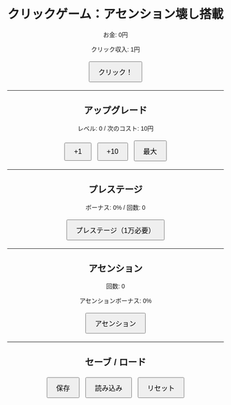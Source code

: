 <!DOCTYPE html>
<html lang="ja">
<head>
  <meta charset="UTF-8" />
  <title>完全版クリックゲーム</title>
  <style>
    body { font-family: sans-serif; text-align: center; padding: 20px; }
    button { font-size: 16px; margin: 5px; padding: 10px 20px; }
  </style>
</head>
<body>
  <h1>クリックゲーム：アセンション壊し搭載</h1>

  <p>お金: <span id="money">0</span>円</p>
  <p>クリック収入: <span id="income">1</span>円</p>
  <button onclick="clickMoney()">クリック！</button>

  <hr />
  <h2>アップグレード</h2>
  <p>レベル: <span id="upgrade-level">0</span> / 次のコスト: <span id="upgrade-cost">10</span>円</p>
  <button onclick="buyUpgrade(1)">+1</button>
  <button onclick="buyUpgrade(10)">+10</button>
  <button onclick="buyUpgrade('max')">最大</button>

  <hr />
  <h2>プレステージ</h2>
  <p>ボーナス: <span id="prestige-bonus">0</span>% / 回数: <span id="prestige-count">0</span></p>
  <button onclick="tryPrestige()">プレステージ（1万必要）</button>

  <hr />
  <h2>アセンション</h2>
  <p>回数: <span id="ascension-count">0</span> <span id="ascension-mode"></span></p>
  <p>アセンションボーナス: <span id="ascension-bonus">0</span>%</p>
  <button onclick="tryAscension()">アセンション</button>

  <hr />
  <h2>セーブ / ロード</h2>
  <button onclick="saveGame()">保存</button>
  <button onclick="loadGame()">読み込み</button>
  <button onclick="resetGame()">リセット</button>

  <script>
    // 基本変数
    let money = 0;
    let income = 1;
    let upgradeLevel = 0;

    let prestigeBonus = 0; // 1%ごと
    let prestigeCount = 0;

    let ascensionCount = 0;
    let ascensionBonus = 0;
    let ascensionBreakMode = false;

    const baseUpgradeCost = 10;
    const upgradeCostMultiplier = 1.5; // コスト倍率を1.5倍に変更

    const prestigeCost = 10_000;
    const baseAscensionCost = 1_000_000_000_000;

    function getUpgradeCost(level) {
      return Math.floor(baseUpgradeCost * Math.pow(upgradeCostMultiplier, level));
    }

    function getTotalCostToBuy(n) {
      let total = 0;
      for (let i = 0; i < n; i++) {
        total += getUpgradeCost(upgradeLevel + i);
      }
      return total;
    }

    function getMaxAffordableUpgrade() {
      let count = 0;
      while (money >= getTotalCostToBuy(count + 1)) count++;
      return count;
    }

    function clickMoney() {
      money += Math.floor(income * (1 + prestigeBonus / 100 + ascensionBonus));
      updateDisplay();
    }

    function buyUpgrade(amount) {
      if (amount === "max") amount = getMaxAffordableUpgrade();
      const cost = getTotalCostToBuy(amount);
      if (money >= cost && amount > 0) {
        money -= cost;
        income *= Math.pow(1.5, amount); // 収入を1.5倍ずつ掛ける
        upgradeLevel += amount;
        updateDisplay();
      } else {
        alert("お金が足りません");
      }
    }

    function tryPrestige() {
      if (money >= prestigeCost) {
        money = 0;
        prestigeBonus += 1;
        prestigeCount += 1;
        if (prestigeCount >= 100) {
          prestigeBonus = 0;
          prestigeCount = 0;
        }
        updateDisplay();
        alert("プレステージ成功！");
      } else {
        alert("1万必要です");
      }
    }

    function tryAscension() {
      if (!ascensionBreakMode && money < baseAscensionCost) {
        alert("アセンションには1兆円必要です");
        return;
      }

      let bonusGain = 0;
      if (ascensionBreakMode) {
        const multiplier = money / baseAscensionCost;
        bonusGain = multiplier * 0.05;
        ascensionBonus += bonusGain;
        alert(`突破アセンション成功！+${(bonusGain * 100).toFixed(2)}%`);
      } else {
        ascensionBonus += 0.05;
        alert("通常アセンション成功！+5%");
      }

      ascensionCount++;
      if (ascensionCount >= 100 && !ascensionBreakMode) {
        ascensionBreakMode = true;
        alert("🔥アセンション壊しモード突入！好きなときにアセンション可能！");
      }

      // リセット処理
      money = 0;
      upgradeLevel = 0;
      income = 1;
      prestigeBonus = 0;
      prestigeCount = 0;

      updateDisplay();
    }

    function updateDisplay() {
      document.getElementById("money").textContent = Math.floor(money);
      document.getElementById("income").textContent = Math.floor(income);
      document.getElementById("upgrade-level").textContent = upgradeLevel;
      document.getElementById("upgrade-cost").textContent = getUpgradeCost(upgradeLevel);
      document.getElementById("prestige-bonus").textContent = prestigeBonus;
      document.getElementById("prestige-count").textContent = prestigeCount;
      document.getElementById("ascension-count").textContent = ascensionCount;
      document.getElementById("ascension-bonus").textContent = (ascensionBonus * 100).toFixed(2);
      document.getElementById("ascension-mode").textContent = ascensionBreakMode ? "（突破モード）" : "";
    }

    function saveGame() {
      const data = {
        money,
        income,
        upgradeLevel,
        prestigeBonus,
        prestigeCount,
        ascensionCount,
        ascensionBonus,
        ascensionBreakMode,
      };
      localStorage.setItem("clickGameSave", JSON.stringify(data));
      alert("保存完了");
    }

    function loadGame() {
      const data = JSON.parse(localStorage.getItem("clickGameSave"));
      if (data) {
        money = data.money;
        income = data.income;
        upgradeLevel = data.upgradeLevel;
        prestigeBonus = data.prestigeBonus;
        prestigeCount = data.prestigeCount;
        ascensionCount = data.ascensionCount;
        ascensionBonus = data.ascensionBonus;
        ascensionBreakMode = data.ascensionBreakMode;
        updateDisplay();
        alert("読み込み完了");
      } else {
        alert("保存データがありません");
      }
    }

    function resetGame() {
      if (confirm("すべてのデータを初期化しますか？")) {
        money = 0;
        income = 1;
        upgradeLevel = 0;
        prestigeBonus = 0;
        prestigeCount = 0;
        ascensionCount = 0;
        ascensionBonus = 0;
        ascensionBreakMode = false;
        updateDisplay();
        alert("リセットしました");
      }
    }

    updateDisplay(); // 初期表示
  </script>
</body>
</html>
